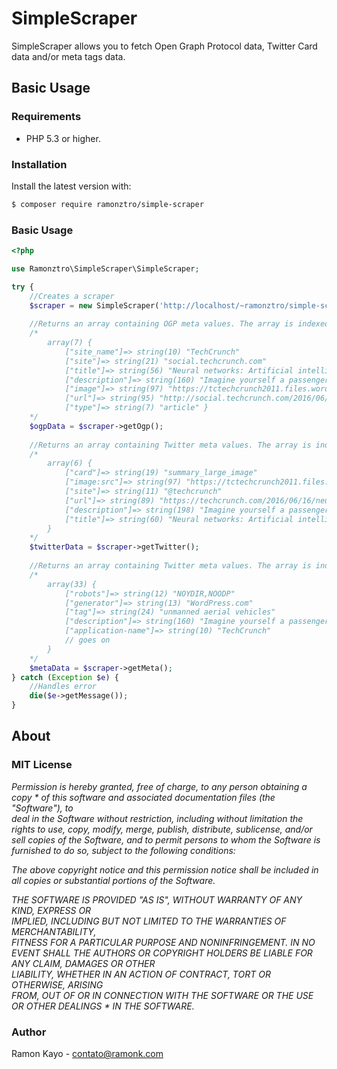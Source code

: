 # SimpleScraper

SimpleScraper allows you to fetch Open Graph Protocol data, Twitter Card data and/or meta tags data.

## Basic Usage

### Requirements

- PHP 5.3 or higher.

### Installation

Install the latest version with:

```bash
$ composer require ramonztro/simple-scraper
```

### Basic Usage

```php
<?php

use Ramonztro\SimpleScraper\SimpleScraper;

try {
	//Creates a scraper
	$scraper = new SimpleScraper('http://localhost/~ramonztro/simple-scraper/doscrape.php?url=https://techcrunch.com/2016/06/16/neural-networks-artificial-intelligence-and-our-future/');
	
	//Returns an array containing OGP meta values. The array is indexed by the property attribute of the meta tag. In this case:
	/* 
		array(7) { 
			["site_name"]=> string(10) "TechCrunch" 
			["site"]=> string(21) "social.techcrunch.com" 
			["title"]=> string(56) "Neural networks: Artificial intelligence and ourÂ future" 
			["description"]=> string(160) "Imagine yourself a passenger in a futuristic self-driving car. Instead of programming its navigation system, the car interacts with you in a near-human way to.." 
			["image"]=> string(97) "https://tctechcrunch2011.files.wordpress.com/2016/06/gettyimages-512343611.jpg?w=764&h=400&crop=1" 
			["url"]=> string(95) "http://social.techcrunch.com/2016/06/16/neural-networks-artificial-intelligence-and-our-future/" 
			["type"]=> string(7) "article" }
	*/
	$ogpData = $scraper->getOgp();
	
	//Returns an array containing Twitter meta values. The array is indexed by the name attribute of the meta tag. In this case:
	/* 
		array(6) { 
			["card"]=> string(19) "summary_large_image" 
			["image:src"]=> string(97) "https://tctechcrunch2011.files.wordpress.com/2016/06/gettyimages-512343611.jpg?w=764&h=400&crop=1" 
			["site"]=> string(11) "@techcrunch" 
			["url"]=> string(89) "https://techcrunch.com/2016/06/16/neural-networks-artificial-intelligence-and-our-future/" 
			["description"]=> string(198) "Imagine yourself a passenger in a futuristic self-driving car. Instead of programming its navigation system, the car interacts with you in a near-human way to understand your desired destination.â€¦" 
			["title"]=> string(60) "Neural networks: Artificial intelligence and our future |â€¦" 
		}
	*/
	$twitterData = $scraper->getTwitter();
	
	//Returns an array containing Twitter meta values. The array is indexed by the name attribute of the meta tag. In this case:
	/* 
		array(33) { 
			["robots"]=> string(12) "NOYDIR,NOODP"
			["generator"]=> string(13) "WordPress.com"
			["tag"]=> string(24) "unmanned aerial vehicles" 
			["description"]=> string(160) "Imagine yourself a passenger in a futuristic self-driving car. Instead of programming its navigation system, the car interacts with you in a near-human way to.." 
			["application-name"]=> string(10) "TechCrunch"
			// goes on
		}
	*/
	$metaData = $scraper->getMeta();
} catch (Exception $e) {
	//Handles error
	die($e->getMessage());
}

```

## About

### MIT License

*Permission is hereby granted, free of charge, to any person obtaining a copy * 
of this software and associated documentation files (the "Software"), to    
deal in the Software without restriction, including without limitation the  
rights to use, copy, modify, merge, publish, distribute, sublicense, and/or 
sell copies of the Software, and to permit persons to whom the Software is  
furnished to do so, subject to the following conditions:*                    
                                                                            
*The above copyright notice and this permission notice shall be included in  
all copies or substantial portions of the Software.*                         
                                                                            
*THE SOFTWARE IS PROVIDED "AS IS", WITHOUT WARRANTY OF ANY KIND, EXPRESS OR  
IMPLIED, INCLUDING BUT NOT LIMITED TO THE WARRANTIES OF MERCHANTABILITY,    
FITNESS FOR A PARTICULAR PURPOSE AND NONINFRINGEMENT. IN NO EVENT SHALL THE 
AUTHORS OR COPYRIGHT HOLDERS BE LIABLE FOR ANY CLAIM, DAMAGES OR OTHER      
LIABILITY, WHETHER IN AN ACTION OF CONTRACT, TORT OR OTHERWISE, ARISING     
FROM, OUT OF OR IN CONNECTION WITH THE SOFTWARE OR THE USE OR OTHER DEALINGS * 
IN THE SOFTWARE.*

### Author

Ramon Kayo - <contato@ramonk.com>
